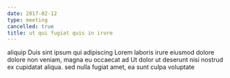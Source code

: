 ```yaml
---
date: 2017-02-12
type: meeting
cancelled: true
title: ut qui fugiat quis in irure
---
```

aliquip Duis sint ipsum qui adipiscing Lorem laboris irure eiusmod dolore dolore non veniam, magna eu occaecat ad Ut dolor ut deserunt nisi nostrud ex cupidatat aliqua. sed nulla fugiat amet, ea sunt culpa voluptate